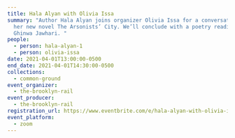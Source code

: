 ```yaml
---
title: Hala Alyan with Olivia Issa
summary: "Author Hala Alyan joins organizer Olivia Issa for a conversation on
  her new novel The Arsonists’ City. We’ll conclude with a poetry reading from
  Ghinwa Jawhari. "
people:
  - person: hala-alyan-1
  - person: olivia-issa
date: 2021-04-01T13:00:00-0500
end_date: 2021-04-01T14:30:00-0500
collections:
  - common-ground
event_organizer:
  - the-brooklyn-rail
event_producer:
  - the-brooklyn-rail
registration_url: https://www.eventbrite.com/e/hala-alyan-with-olivia-issa-tickets-148242885461
event_platform:
  - zoom
---
```

